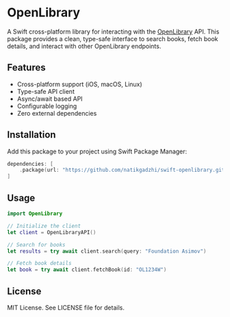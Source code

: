 # OpenLibrary

A Swift cross-platform library for interacting with the [OpenLibrary](https://openlibrary.org) API. This package provides a clean, type-safe interface to search books, fetch book details, and interact with other OpenLibrary endpoints.

## Features

- Cross-platform support (iOS, macOS, Linux)
- Type-safe API client
- Async/await based API
- Configurable logging
- Zero external dependencies

## Installation

Add this package to your project using Swift Package Manager:

```swift
dependencies: [
    .package(url: "https://github.com/natikgadzhi/swift-openlibrary.git", branch: "main")
]
```

## Usage

```swift
import OpenLibrary

// Initialize the client
let client = OpenLibraryAPI()

// Search for books
let results = try await client.search(query: "Foundation Asimov")

// Fetch book details
let book = try await client.fetchBook(id: "OL1234W")
```

## License

MIT License. See LICENSE file for details. 